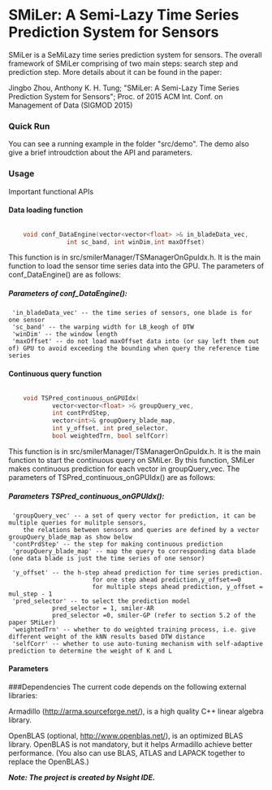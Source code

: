 SMiLer: A Semi-Lazy Time Series Prediction System for Sensors
===

SMiLer is a SeMiLazy time series prediction system for sensors. The overall framework of SMiLer comprising of two main steps: search step and prediction step. More details about it can be found in the paper: 

Jingbo Zhou, Anthony K. H. Tung; "SMiLer: A Semi-Lazy Time Series Prediction System for Sensors"; Proc. of 2015 ACM Int. Conf. on Management of Data (SIGMOD 2015)

### Quick Run
You can see a running example in the folder "src/demo". The demo also give a brief introudction about the API and parameters.



### Usage

Important functional APIs

#### Data loading function

```cpp

	void conf_DataEngine(vector<vector<float> >& in_bladeData_vec, 
				int sc_band, int winDim,int maxOffset)
```

This function is in src/smilerManager/TSManagerOnGpuIdx.h.  It is the main function to load the sensor time series data into the GPU. The parameters of conf_DataEngine() are as follows:

##### Parameters of conf_DataEngine():

	 'in_bladeData_vec' -- the time series of sensors, one blade is for one sensor
	 'sc_band' -- the warping width for LB_keogh of DTW
	 'winDim' -- the window length
	 'maxOffset' -- do not load maxOffset data into (or say left them out of) GPU to avoid exceeding the bounding when query the reference time series


#### Continuous query function

```cpp

	void TSPred_continuous_onGPUIdx(
			vector<vector<float> >& groupQuery_vec, 
			int contPrdStep, 
			vector<int>& groupQuery_blade_map,
			int y_offset, int pred_selector, 
			bool weightedTrn, bool selfCorr)
```

This function is in src/smilerManager/TSManagerOnGpuIdx.h.  It is the main function to start the continuous query on SMiLer. By this function, SMiLer makes continuous prediction for each vector in groupQuery_vec. The parameters of TSPred_continuous_onGPUIdx() are as follows:

##### Parameters TSPred_continuous_onGPUIdx():

	 'groupQuery_vec' -- a set of query vector for prediction, it can be multiple queries for mulitple sensors,
		the relations between sensors and queries are defined by a vector groupQuery_blade_map as show below
	 'contPrdStep' -- the step for making continuous prediction
	 'groupQuery_blade_map' -- map the query to corresponding data blade (one data blade is just the time series of one sensor)
	 
	 'y_offset' -- the h-step ahead prediction for time series prediction.
	                       for one step ahead prediction,y_offset==0
	                       for multiple steps ahead prediction, y_offset = mul_step - 1
	 'pred_selector' -- to select the prediction model
	 			pred_selector = 1, smiler-AR
	 			pred_selector =0, smiler-GP (refer to section 5.2 of the paper SMiLer)
	 'weightedTrn' -- whether to do weighted training process, i.e. give different weight of the kNN results based DTW distance
	 'selfCorr' -- whether to use auto-tuning mechanism with self-adaptive prediction to determine the weight of K and L


#### Parameters




###Dependencies
The current code depends on the following external libraries:

Armadillo (http://arma.sourceforge.net/), is a high quality C++ linear algebra library.

OpenBLAS (optional, http://www.openblas.net/), is an optimized BLAS library. OpenBLAS is not mandatory, but it helps Armadillo achieve better performance.
(You also can use BLAS, ATLAS and LAPACK together to replace the OpenBLAS.)


***Note: The project is created by Nsight IDE.***


